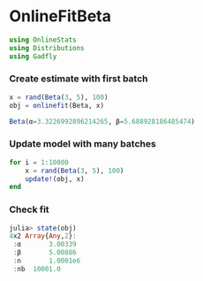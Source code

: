 
# OnlineFitBeta


````julia
using OnlineStats
using Distributions
using Gadfly
````





### Create estimate with first batch
````julia
x = rand(Beta(3, 5), 100)
obj = onlinefit(Beta, x)
````


````julia
Beta(α=3.3226992896214265, β=5.688928186485474)
````





### Update model with many batches
````julia
for i = 1:10000
    x = rand(Beta(3, 5), 100)
    update!(obj, x)
end
````





### Check fit
````julia
julia> state(obj)
4x2 Array{Any,2}:
 :α       3.00339 
 :β       5.00886 
 :n       1.0001e6
 :nb  10001.0     

````




